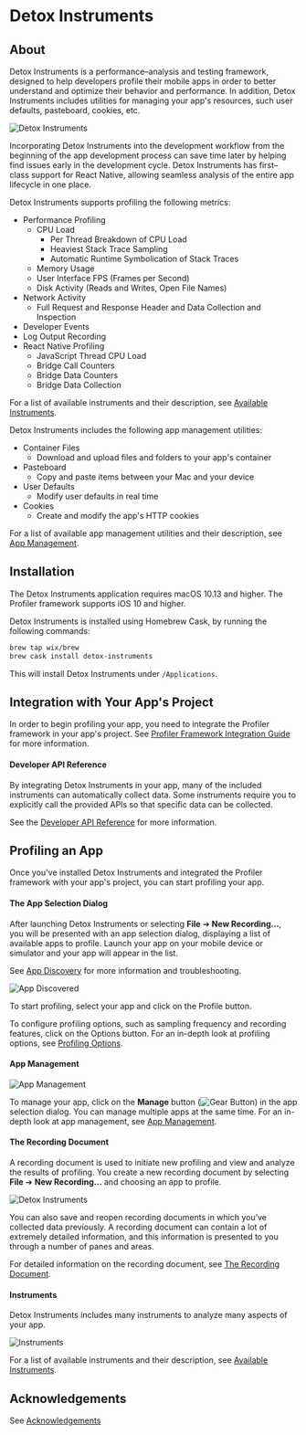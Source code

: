 # Detox Instruments

## About

Detox Instruments is a performance–analysis and testing framework, designed to help developers profile their mobile apps in order to better understand and optimize their behavior and performance. In addition, Detox Instruments includes utilities for managing your app's resources, such user defaults, pasteboard, cookies, etc.

![Detox Instruments](Documentation/Resources/Readme_Intro.png "Detox Instruments")

Incorporating Detox Instruments into the development workflow from the beginning of the app development process can save time later by helping find issues early in the development cycle. Detox Instruments has first–class support for React Native, allowing seamless analysis of the entire app lifecycle in one place.

Detox Instruments supports profiling the following metrics:

* Performance Profiling
  * CPU Load
  	* Per Thread Breakdown of CPU Load
  	* Heaviest Stack Trace Sampling
  	* Automatic Runtime Symbolication of Stack Traces
  * Memory Usage
  * User Interface FPS (Frames per Second)
  * Disk Activity (Reads and Writes, Open File Names)
* Network Activity
  * Full Request and Response Header and Data Collection and Inspection
* Developer Events
* Log Output Recording
* React Native Profiling
  * JavaScript Thread CPU Load
  * Bridge Call Counters
  * Bridge Data Counters
  * Bridge Data Collection

For a list of available instruments and their description, see [Available Instruments](Documentation/AvailableInstruments.md).

Detox Instruments includes the following app management utilities:

- Container Files
  - Download and upload files and folders to your app's container
- Pasteboard
  - Copy and paste items between your Mac and your device
- User Defaults
  - Modify user defaults in real time
- Cookies
  - Create and modify the app's HTTP cookies

For a list of available app management utilities and their description, see [App Management](Documentation/AppManagement.md).

## Installation

The Detox Instruments application requires macOS 10.13 and higher. The Profiler framework supports iOS 10 and higher.

Detox Instruments is installed using Homebrew Cask, by running the following commands:

```bash
brew tap wix/brew
brew cask install detox-instruments
```

This will install Detox Instruments under `/Applications`.

## Integration with Your App's Project

In order to begin profiling your app, you need to integrate the Profiler framework in your app's project. See [Profiler Framework Integration Guide](Documentation/XcodeIntegrationGuide.md) for more information.

#### Developer API Reference

By integrating Detox Instruments in your app, many of the included instruments can automatically collect data. Some instruments require you to explicitly call the provided APIs so that specific data can be collected.

See the [Developer API Reference](Documentation/DeveloperAPIReferenceIntro.md) for more information.

## Profiling an App

Once you've installed Detox Instruments and integrated the Profiler framework with your app's project, you can start profiling your app.

#### The App Selection Dialog

After launching Detox Instruments or selecting **File** ➔ **New Recording...**, you will be presented with an app selection dialog, displaying a list of available apps to profile. Launch your app on your mobile device or simulator and your app will appear in the list.

See [App Discovery](Documentation/AppDiscovery.md) for more information and troubleshooting.

![App Discovered](Documentation/Resources/Readme_Discovered.png "App Discovered")

To start profiling, select your app and click on the Profile button. 

To configure profiling options, such as sampling frequency and recording features, click on the Options button. For an in-depth look at profiling options, see [Profiling Options](Documentation/ProfilingOptions.md).

#### App Management

![App Management](Documentation/Resources/Management_All.png "App Management")

To manage your app, click on the **Manage** button (![Gear Button](Documentation/Resources/Button_Manage.png)) in the app selection dialog. You can manage multiple apps at the same time. For an in-depth look at app management, see [App Management](Documentation/AppManagement.md).

#### The Recording Document

A recording document is used to initiate new profiling and view and analyze the results of profiling. You create a new recording document by selecting **File** ➔ **New Recording...** and choosing an app to profile.

![Detox Instruments](Documentation/Resources/Readme_Document.png "Detox Instruments")

You can also save and reopen recording documents in which you’ve collected data previously. A recording document can contain a lot of extremely detailed information, and this information is presented to you through a number of panes and areas.

For detailed information on the recording document, see [The Recording Document](Documentation/RecordingDocument.md).

#### Instruments

Detox Instruments includes many instruments to analyze many aspects of your app.

![Instruments](Documentation/Resources/RecordingDocument_TimelinePane.png "Instruments")

For a list of available instruments and their description, see [Available Instruments](Documentation/AvailableInstruments.md).

## Acknowledgements

See [Acknowledgements](Documentation/Acknowledgements.md)
